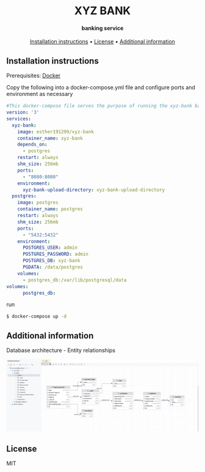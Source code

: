 
<h1 align="center">
  <br>
  XYZ BANK
  <br>
</h1>

<h4 align="center">banking service</h4>

<p align="center">
  <a href="#Installation instructions">Installation instructions</a> •
  <a href="#License">License</a> •
  <a href="#Additional information">Additional information</a>
</p>

## Installation instructions

Prerequisites: [Docker](https://docs.docker.com/engine/install/) 

Copy the following into a docker-compose.yml file and configure ports and environment as necessary

````yml
#This docker-compose file serves the purpose of running the xyz-bank backend API as a standalone service
version: '3'
services:
  xyz-bank:
    image: esther191299/xyz-bank
    container_name: xyz-bank
    depends_on:
      - postgres
    restart: always
    shm_size: 256mb
    ports:
      - "8080:8080"
    environment:
      xyz-bank-upload-directory: xyz-bank-upload-directory
  postgres:
    image: postgres
    container_name: postgres
    restart: always
    shm_size: 256mb
    ports:
      - "5432:5432"
    environment:
      POSTGRES_USER: admin
      POSTGRES_PASSWORD: admin
      POSTGRES_DB: xyz-bank
      PGDATA: /data/postgres
    volumes:
      - postgres_db:/var/lib/postgresql/data
volumes:
      postgres_db:
````
run
```bash
$ docker-compose up -d
```

## Additional information
Database architecture - Entity relationships

![diagram.png](README%20sources%2Fdiagram.png)

## License

MIT